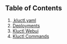 <!-- This comment is uncommented when auto-synced to www-kluctl.io

---
title: "Reference"
linkTitle: "Reference"
description: >
  Description of configuration files and commands
weight: 110
---
-->

## Table of Contents

1. [.kluctl.yaml](./kluctl-project)
2. [Deployments](./deployments)
3. [Kluctl Webui](./webui)
4. [Kluctl Commands](./commands)
